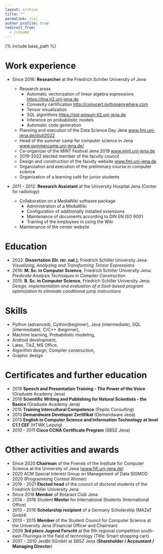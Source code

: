```yaml
---
layout: archive
title: ""
permalink: /cv/
author_profile: true
redirect_from:
  - /resume
---
```


{% include base_path %}

Work experience
======
* Since 2016: __Researcher__ at the Friedrich Schiller University of Jena
  * Research areas
    - Automatic vectorization of linear algebra expressions https://lina.ti2.uni-jena.de
    - Convexity certification http://convcert.pythonanywhere.com
    - Tensor visualization
    - SQL algorithms https://sql-einsum.ti2.uni-jena.de
    - Inference on probabilistic models
    - Automatic code generation
  * Planning and execution of the Data Science Day Jena
  www.fmi.uni-jena.de/dsdj2022
  * Head of the summer camp for computer science in Jena www.sommercamp.uni-jena.de/
  * Co-organizer of the MINT Festival Jena 2019 www.mint.uni-jena.de
  * 2019-2022 elected member of the faculty council
  * Design and construction of the faculty website www.fmi.uni-jena.de
  * Organization and execution of the preliminary course in computer science
  * Organization of a learning café for junior students

* 2011 - 2012: __Research Assistant__ at the University Hospital Jena (Center for radiology)
  * Collaboration on a MediaWiki software package
    - Administration of a MediaWiki
    - Configuration of additionally installed extensions
    - Maintenance of documents according to DIN EN ISO 9001
    - Training of the employees in using the Wiki
  * Maintenance of the center website

Education
======
* 2022: __Dissertation (Dr. rer. nat.)__, Friedrich Schiller University Jena: 
  _Visualizing, Analyzing and Transforming Tensor Expressions_
* 2016: __M. Sc. in Computer Science__, Friedrich Schiller University Jena: _Predicate Analysis Techniques in Compiler Construction_ 
* 2015: __B. Sc. in Computer Science__, Friedrich Schiller University Jena: _Design, implementation and evaluation of a Soot-based program optimization to eliminate conditional jump instructions_

  
Skills
======
* Python (advanced), Cython(beginner), Java (intermediate), SQL (intermediate), C/C++ (beginner),
* Machine learning, Probabilistic modeling, 
* Android development,
* Latex, TikZ, MS Office,
* Algorithm design, Compiler construction,
* Graphic design

Certificates and further education
======
* 2019 __Speech and Presentation Training - The Power of the Voice__ (Graduate Academy Jena)
* 2018 __Scientific Writing and Publishing for Natural Scientists - the Basics__ (Graduate Academy Jena)
* 2015 __Training Intercultural Competence__ (Pepito Consulting)
* 2013 __Demandware Developer Zertifikat__ (Demandware Jena)
* 2013 __English in Computer Science and Information Technology at level C1.1 CEF__ (HTWK Leipzig)
* 2010 - 2011 __Cisco CCNA Certificate Program__ (SBSZ Jena)

Other activities and awards
======
* Since 2020 __Chairman__ of the Friends of the Institute for Computer Science at the University of Jena (www.fifi.uni-jena.de)
* 2020 ACM Special Interest Group on Management of Data SIGMOD 2020 (Programming Contest Winner)
* 2019 - 2021 __Elected head__ of the council of doctoral students of the Friedrich Schiller University Jena
* Since 2018 __Member__ of Rotaract Club Jena
* 2014 - 2016 Student __Mentor__ for International Students (International Office)
* 2013 - 2016 __Scholarship recipient__ of a Germany Scholarship (MAZeT GmbH)
* 2013 - 2015 __Member__ of the Student Council for Computer Science at the University Jena (Financial Officer and Chairman)
* 2009 __3rd place Jugend Forscht__ at the 9th regional competition south-east-Thuringia in the field of technology (Title: Smart shopping cart)
* 2007 - 2010 JenBit SGmbH at SBSZ Jena (__Shareholder / Accountant / Managing Director__)